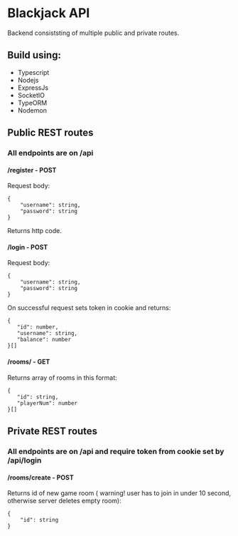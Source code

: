 # Blackjack API
Backend consiststing of multiple public and private routes.
## Build using:
- Typescript
- Nodejs
- ExpressJs
- SocketIO
- TypeORM
- Nodemon
## Public REST routes
### All endpoints are on /api

#### /register - POST
Request body:

    {
	    "username": string,
	    "password": string
    }
   Returns http code.
   #### /login - POST
   Request body:
   

    {
	    "username": string,
	    "password": string
    }
   On successful request sets token in cookie and returns:
   
   

    {
	   "id": number,
	   "username": string,
       "balance": number
    }[]
   #### /rooms/ - GET
   Returns array of rooms in this format:
   

    {
	   "id": string,
	   "playerNum": number
    }[]
## Private REST routes
### All endpoints are on /api and require token from cookie set by /api/login
#### /rooms/create - POST
Returns id of new game room ( warning! user has to join in under 10 second, otherwise server deletes empty room):

    {
	    "id": string
    }
